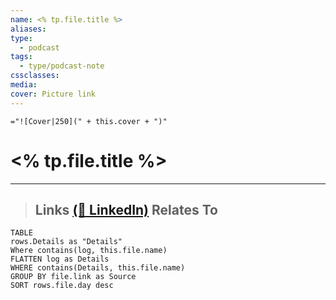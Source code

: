 ```yaml
---
name: <% tp.file.title %>
aliases: 
type:
  - podcast
tags:
  - type/podcast-note
cssclasses: 
media: 
cover: Picture link
---
```

`="![Cover|250](" + this.cover + ")"`
# <% tp.file.title %>
---
>**Links**
> [(🔗 LinkedIn)]()
>**Relates To**
> - 



```dataview
TABLE
rows.Details as "Details"
Where contains(log, this.file.name)
FLATTEN log as Details
WHERE contains(Details, this.file.name)
GROUP BY file.link as Source
SORT rows.file.day desc
```
